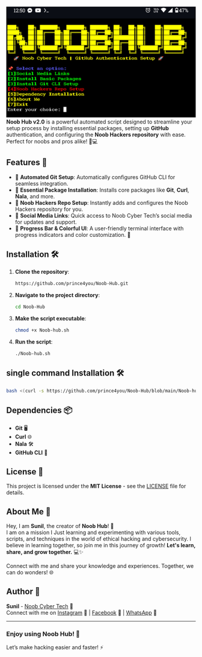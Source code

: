 ![Noob Hub Image](https://github.com/prince4you/Noob-Hub/blob/main/noobhub.jpg)
**Noob Hub v2.0** is a powerful automated script designed to streamline your setup process by installing essential packages, setting up **GitHub** authentication, and configuring the **Noob Hackers repository** with ease. Perfect for noobs and pros alike! 🔧💻

## Features 🌟
- 🔹 **Automated Git Setup**: Automatically configures GitHub CLI for seamless integration.
- 🔹 **Essential Package Installation**: Installs core packages like **Git**, **Curl**, **Nala**, and more.
- 🔹 **Noob Hackers Repo Setup**: Instantly adds and configures the Noob Hackers repository for you. 
- 🔹 **Social Media Links**: Quick access to Noob Cyber Tech’s social media for updates and support.
- 🔹 **Progress Bar & Colorful UI**: A user-friendly terminal interface with progress indicators and color customization. 🎨

## Installation 🛠️

1. **Clone the repository**:

    ```bash
    https://github.com/prince4you/Noob-Hub.git
    ```

2. **Navigate to the project directory**:

    ```bash
    cd Noob-Hub
    ```

3. **Make the script executable**:

    ```bash
    chmod +x Noob-hub.sh
    ```

4. **Run the script**:

    ```bash
    ./Noob-hub.sh
    ```
## single command Installation 🛠️
  
  ```bash
  bash <(curl -s https://github.com/prince4you/Noob-Hub/blob/main/Noob-hub.sh)  
  ```

## Dependencies 📦
- **Git** 🖥️
- **Curl** 🌐
- **Nala** 🛠️
- **GitHub CLI** 🔑

## License 📜
This project is licensed under the **MIT License** - see the [LICENSE](LICENSE) file for details.

## About Me 📝

Hey, I am **Sunil**, the creator of **Noob Hub**! 🚀  
I am on a mission I Just learning and experimenting with various tools, scripts, and techniques in the world of ethical hacking and cybersecurity. I believe in learning together, so join me in this journey of growth! **Let's learn, share, and grow together.** 💻✨

Connect with me and share your knowledge and experiences. Together, we can do wonders! 🌐

## Author 📝
**Sunil** - [Noob Cyber Tech](https://youtube.com/@noobcybertech2024) 🎥  
Connect with me on [Instagram](https://instagram.com/annon_4you) 📸 | [Facebook](https://www.facebook.com/share/1HrTAb9GoH/) 💬 | [WhatsApp](https://chat.whatsapp.com/DQHA1MZ46RYGlyIIOPZR2T) 📲

---

### Enjoy using Noob Hub! 🚀  
Let’s make hacking easier and faster! ⚡
